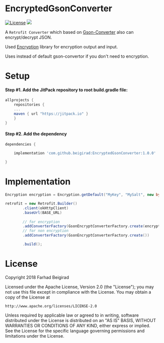 # EncryptedGsonConverter
[![License](https://img.shields.io/badge/License-Apache%202.0-blue.svg)](https://opensource.org/licenses/Apache-2.0)
[![](https://jitpack.io/v/beigirad/EncryptedGsonConverter.svg)](https://jitpack.io/#beigirad/EncryptedGsonConverter)

A `Retrofit Converter` which based on [Gson-Converter][0] also can encrypt/decrypt JSON.

Used [Encryption][1] library for encryption output and input.

Uses instead of default gson-convertor if you don't need to encryption.

# Setup
#### Step #1. Add the JitPack repository to root build.gradle file:

```gradle
allprojects {
    repositories {
	...
	maven { url "https://jitpack.io" }
    }
}
```

#### Step #2. Add the dependency

```groovy
dependencies {

    implementation 'com.github.beigirad:EncryptedGsonConverter:1.0.0'
    
}
```
# Implementation

```java
Encryption encryption = Encryption.getDefault("MyKey", "MySalt", new byte[16]);

retrofit = new Retrofit.Builder()
        .client(okHttpClient)
        .baseUrl(BASE_URL)
        
        // for encryption
        .addConverterFactory(GsonEncryptConverterFactory.create(encryption))
        // for non encryption
        .addConverterFactory(GsonEncryptConverterFactory.create())

        .build();
```

# License
Copyright 2018 Farhad Beigirad

Licensed under the Apache License, Version 2.0 (the "License");
you may not use this file except in compliance with the License.
You may obtain a copy of the License at

    http://www.apache.org/licenses/LICENSE-2.0

Unless required by applicable law or agreed to in writing, software
distributed under the License is distributed on an "AS IS" BASIS,
WITHOUT WARRANTIES OR CONDITIONS OF ANY KIND, either express or implied.
See the License for the specific language governing permissions and
limitations under the License.

[0]: https://github.com/square/retrofit/tree/master/retrofit-converters/gson
[1]: https://github.com/simbiose/Encryption

